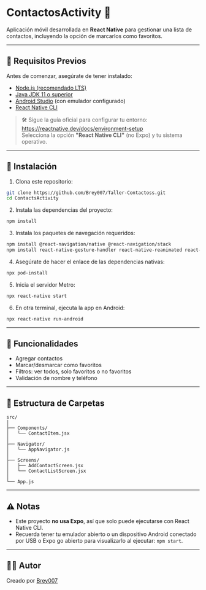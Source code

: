 # ContactosActivity 📱

Aplicación móvil desarrollada en **React Native** para gestionar una lista de contactos, incluyendo la opción de marcarlos como favoritos.

---

## 🧱 Requisitos Previos

Antes de comenzar, asegúrate de tener instalado:

- [Node.js (recomendado LTS)](https://nodejs.org/)
- [Java JDK 11 o superior](https://www.oracle.com/java/technologies/javase-jdk11-downloads.html)
- [Android Studio](https://developer.android.com/studio) (con emulador configurado)
- [React Native CLI](https://reactnative.dev/docs/environment-setup)

> 🛠️ Sigue la guía oficial para configurar tu entorno:  
> https://reactnative.dev/docs/environment-setup  
> Selecciona la opción **"React Native CLI"** (no Expo) y tu sistema operativo.

---

## 🚀 Instalación

1. Clona este repositorio:

```bash
git clone https://github.com/Brey007/Taller-Contactoss.git
cd ContactsActivity
```

2. Instala las dependencias del proyecto:

```bash
npm install
```

3. Instala los paquetes de navegación requeridos:

```bash
npm install @react-navigation/native @react-navigation/stack
npm install react-native-gesture-handler react-native-reanimated react-native-screens react-native-safe-area-context
```

4. Asegúrate de hacer el enlace de las dependencias nativas:

```bash
npx pod-install
```

5. Inicia el servidor Metro:

```bash
npx react-native start
```

6. En otra terminal, ejecuta la app en Android:

```bash
npx react-native run-android
```

---

## 🧪 Funcionalidades

- Agregar contactos
- Marcar/desmarcar como favoritos
- Filtros: ver todos, solo favoritos o no favoritos
- Validación de nombre y teléfono

---

## 📁 Estructura de Carpetas

```
src/
│
├── Components/
│   └── ContactItem.jsx
│
├── Navigator/
│   └── AppNavigator.js
│
├── Screens/
│   ├── AddContactScreen.jsx
│   └── ContactListScreen.jsx
│
└── App.js
```

---

## ⚠️ Notas

- Este proyecto **no usa Expo**, así que solo puede ejecutarse con React Native CLI.
- Recuerda tener tu emulador abierto o un dispositivo Android conectado por USB o Expo go abierto para visualizarlo al ejecutar: `npm start`.

---

## 🧑‍💻 Autor

Creado por [Brey007](https://github.com/Brey007)
